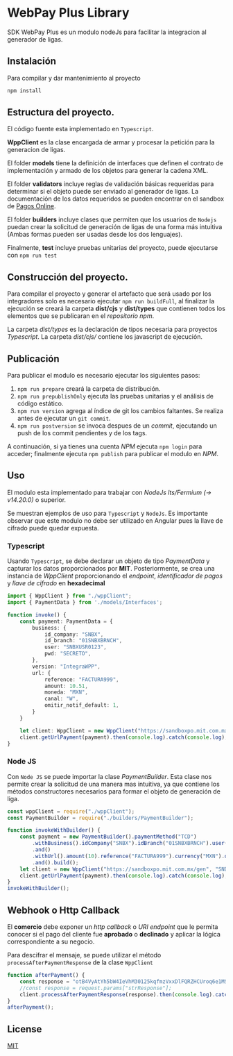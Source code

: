 # WebPay Plus Library

SDK WebPay Plus es un modulo nodeJs para facilitar la integracion al generador de ligas.

## Instalación

Para compilar y dar mantenimiento al proyecto

```bash
npm install
```

## Estructura del proyecto.

El código fuente esta implementado en `Typescript`.

**WppClient** es la clase encargada de armar y procesar la petición para la generacion de ligas.

El folder **models** tiene la definición de interfaces que definen el contrato de implementación y armado de los objetos para generar la cadena XML.

El folder **validators** incluye reglas de validación básicas requeridas para determinar si el objeto puede ser enviado al generador de ligas. 
La documentación de los datos requeridos se pueden encontrar en el sandbox de [Pagos Online](https://sandboxpol.mit.com.mx/generar).

El folder **builders** incluye clases que permiten que los usuarios de `Nodejs` puedan crear la solicitud de generación de ligas de una forma más intuitiva (Ambas formas pueden ser usadas desde los dos lenguajes).

Finalmente, **test** incluye pruebas unitarias del proyecto, puede ejecutarse con `npm run test`

## Construcción del proyecto.
Para compilar el proyecto y generar el artefacto que será usado por los integradores solo es necesario ejecutar `npm run buildFull`, al finalizar la ejecución se creará la carpeta **dist/cjs** y **dist/types** que contienen todos los elementos que se publicaran en el *repositorio npm*.

La carpeta *dist/types* es la declaración de tipos necesaria para proyectos *Typescript*. La carpeta *dist/cjs/* contiene los javascript de ejecución.

## Publicación
Para publicar el modulo es necesario ejecutar los siguientes pasos:

1. `npm run prepare` creará la carpeta de distribución.
2. `npm run prepublishOnly` ejecuta las pruebas unitarias y el análisis de código estático.
3. `npm run version` agrega al índice de git los cambios faltantes. Se realiza antes de  ejecutar un `git commit`.
4. `npm run postversion` se invoca despues de un *commit*, ejecutando un push de los commit pendientes y de los tags.

A continuación, si ya tienes una cuenta *NPM* ejecuta `npm login` para acceder; finalmente ejecuta `npm publish` para publicar el modulo en *NPM*.


## Uso
El modulo esta implementado para trabajar con *NodeJs lts/Fermium (-> v14.20.0)* o superior.

Se muestran ejemplos de uso para `Typescript` y `NodeJs`. Es importante observar que este modulo no debe ser utilizado en Angular pues la llave de cifrado puede quedar expuesta.

### Typescript

Usando `Typescript`, se debe declarar un objeto de tipo *PaymentData* y capturar los datos proporcionados por **MIT**. Posteriormente, se crea una instancia de *WppClient* proporcionando el *endpoint*, *identificador de pagos* y *llave de cifrado* en **hexadecimal**



```typescript
import { WppClient } from "./wppClient";
import { PaymentData } from './models/Interfaces';

function invoke() {
    const payment: PaymentData = {
        business: {
            id_company: "SNBX",
            id_branch: "01SNBXBRNCH",
            user: "SNBXUSR0123",
            pwd: "SECRETO",
        },
        version: "IntegraWPP",
        url: {
            reference: "FACTURA999",
            amount: 10.51,
            moneda: "MXN",
            canal: "W",
            omitir_notif_default: 1,
        }
    }

    let client: WppClient = new WppClient("https://sandboxpo.mit.com.mx/gen", "SNDBX123", "5DCC67393750523CD165F17E1EFADD21");
    client.getUrlPayment(payment).then(console.log).catch(console.log);
}
```

### Node JS

Con `Node JS` se puede importar la clase *PaymentBuilder*. Esta clase nos permite crear la solicitud de una manera mas intuitiva, ya que contiene los métodos constructores necesarios para formar el objeto de generación de liga.

```javascript
const wppClient = require("./wppClient");
const PaymentBuilder = require("./builders/PaymentBuilder");

function invokeWithBuilder() {
    const payment = new PaymentBuilder().paymentMethod("TCD")
        .withBusiness().idCompany("SNBX").idBranch("01SNBXBRNCH").user("SNBXUSR0123").password("SECRETO")
        .and()
        .withUrl().amount(10).reference("FACTURA999").currency("MXN").omitNotification(1)
        .and().build();
    let client = new WppClient("https://sandboxpo.mit.com.mx/gen", "SNDBX123", "5DCC67393750523CD165F17E1EFADD21");
    client.getUrlPayment(payment).then(console.log).catch(console.log);
}
invokeWithBuilder();
```

## Webhook o Http Callback
El **comercio** debe exponer un *http callback* o *URI endpoint* que le permita conocer si el pago del cliente fue **aprobado** o **declinado** y aplicar la lógica correspondiente a su negocio.

Para descifrar el mensaje, se puede utilizar el método `processAfterPaymentResponse` de la clase `WppClient`

```javascript
function afterPayment() {
    const response = "otB4VyAtYh5bW4IeVhM30125kqfmzVxxDlFQRZHCUroq6e1MSISChhDstN1gKKnA%0D%0AOs%2Bdgr...";
    //const response = request.params["strResponse"];
    client.processAfterPaymentResponse(response).then(console.log).catch(console.error);
}
afterPayment();
```

## License
[MIT](https://choosealicense.com/licenses/mit/)